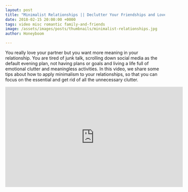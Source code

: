 ```yaml
---
layout: post
title: "Minimalist Relationships || Declutter Your Friendships and Love Life || Simplify Love"
date: 2018-02-15 20:00:00 +0000
tags: video misc romantic family-and-friends
image: /assets/images/posts/thumbnails/minimalist-relationships.jpg
author: Honeyboom

---
```

You really love your partner but you want more meaning in your relationship. You are tired of junk talk, scrolling down social media as the default evening plan, not having plans or goals and living a life full of emotional clutter and meaningless activities. In this video, we share some tips about how to apply minimalism to your relationships, so that you can focus on the essential and get rid of all the unnecessary clutter.

<div class="video-container"><iframe width="560" height="315" src="https://www.youtube.com/embed/c7LdnKKXflI" frameborder="0" allow="autoplay; encrypted-media" allowfullscreen></iframe></div>

